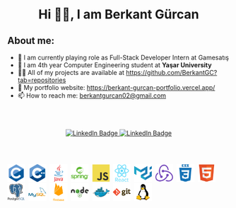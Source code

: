 <h1 align="center">
  Hi 👋🏻, I am Berkant Gürcan
</h1>

## About me:

- :gem: I am currently playing role as Full-Stack Developer Intern at Gamesatış
- :seedling: I am 4th year Computer Engineering student at <b>Yaşar University</b>
- :technologist: All of my projects are available at https://github.com/BerkantGC?tab=repositories
- :information_desk_person: My portfolio website: https://berkant-gurcan-portfolio.vercel.app/
- :mailbox: How to reach me: berkantgurcan02@gmail.com

<br></br>

<div id="badges" align="center">
  <a href="https://www.linkedin.com/in/berkant-g%C3%BCrcan-5b612621a/">
    <img src="https://img.shields.io/badge/LinkedIn-blue?style=for-the-badge&logo=linkedin&logoColor=white" alt="LinkedIn Badge"/>
  </a>
   <a href="https://www.instagram.com/berkantgc_/">
    <img src="https://img.shields.io/badge/Instagram-red?style=for-the-badge&logo=instagram&logoColor=white" alt="LinkedIn Badge"/>
  </a>
</div>

<br></br>

<div>
  <img src="https://github.com/devicons/devicon/blob/master/icons/c/c-original.svg" title="C" alt="C" width="40" height="40"/>&nbsp;
  <img src="https://github.com/devicons/devicon/blob/master/icons/cplusplus/cplusplus-original.svg" title="C++" alt="C++" width="40" height="40"/>&nbsp;
  <img src="https://github.com/devicons/devicon/blob/master/icons/java/java-original-wordmark.svg" title="Java" alt="Java" width="40" height="40"/>&nbsp;
  <img src="https://github.com/devicons/devicon/blob/master/icons/spring/spring-original-wordmark.svg" title="Spring" alt="Spring" width="40" height="40"/>&nbsp;
    <img src="https://github.com/devicons/devicon/blob/master/icons/javascript/javascript-original.svg" title="JavaScript" alt="JavaScript" width="40" height="40"/>&nbsp;
  <img src="https://github.com/devicons/devicon/blob/master/icons/react/react-original-wordmark.svg" title="React" alt="React" width="40" height="40"/>&nbsp;
  <img src="https://github.com/devicons/devicon/blob/master/icons/materialui/materialui-original.svg" title="Material UI" alt="Material UI" width="40" height="40"/>&nbsp;
  <img src="https://github.com/devicons/devicon/blob/master/icons/redux/redux-original.svg" title="Redux" alt="Redux " width="40" height="40"/>&nbsp;
  <img src="https://github.com/devicons/devicon/blob/master/icons/css3/css3-plain-wordmark.svg"  title="CSS3" alt="CSS" width="40" height="40"/>&nbsp;
  <img src="https://github.com/devicons/devicon/blob/master/icons/html5/html5-original.svg" title="HTML5" alt="HTML" width="40" height="40"/>&nbsp;
  <img src="https://raw.githubusercontent.com/devicons/devicon/master/icons/postgresql/postgresql-original-wordmark.svg" alt="postgresql" width="40" height="40"/>&nbsp;
  <img src="https://raw.githubusercontent.com/devicons/devicon/master/icons/mysql/mysql-original-wordmark.svg" title="MySQL"  alt="MySQL" width="40" height="40"/>&nbsp;
  <img src="https://github.com/devicons/devicon/blob/master/icons/firebase/firebase-plain-wordmark.svg" title="Firebase" alt="Firebase" width="40" height="40"/>&nbsp;
  <img src="https://github.com/devicons/devicon/blob/master/icons/nodejs/nodejs-original-wordmark.svg" title="NodeJS" alt="NodeJS" width="40" height="40"/>&nbsp;
  <img src="https://github.com/devicons/devicon/blob/master/icons/docker/docker-original.svg" alt="docker" width="40" height="40"/>&nbsp;
  <img src="https://github.com/github/explore/raw/main/topics/git/git.png" alt="git" width="40" height="40"/>&nbsp;
  <img src="https://github.com/github/explore/raw/main/topics/linux/linux.png" alt="linux" width="40" height="40"/>&nbsp;
</div>
<!---
BerkantGC/BerkantGC is a ✨ special ✨ repository because its `README.md` (this file) appears on your Git      Cancel changes
Hub profile.
You can click the Preview link to take a look at your changes.
--->
